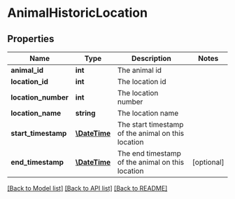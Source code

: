 # AnimalHistoricLocation

## Properties
Name | Type | Description | Notes
------------ | ------------- | ------------- | -------------
**animal_id** | **int** | The animal id | 
**location_id** | **int** | The location id | 
**location_number** | **int** | The location number | 
**location_name** | **string** | The location name | 
**start_timestamp** | [**\DateTime**](\DateTime.md) | The start timestamp of the animal on this location | 
**end_timestamp** | [**\DateTime**](\DateTime.md) | The end timestamp of the animal on this location | [optional] 

[[Back to Model list]](../README.md#documentation-for-models) [[Back to API list]](../README.md#documentation-for-api-endpoints) [[Back to README]](../README.md)


